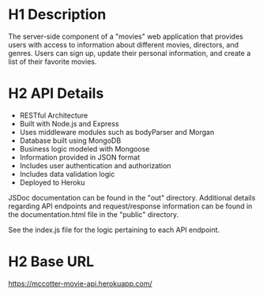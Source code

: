 # H1 Description
The server-side component of a "movies" web application that provides users with access to information about different movies, directors, and genres. Users can sign up, update their personal information, and create a list of their favorite movies.

# H2 API Details
- RESTful Architecture
- Built with Node.js and Express
- Uses middleware modules such as bodyParser and Morgan
- Database built using MongoDB
- Business logic modeled with Mongoose
- Information provided in JSON format
- Includes user authentication and authorization
- Includes data validation logic
- Deployed to Heroku

JSDoc documentation can be found in the "out" directory. Additional details regarding API endpoints and request/response information can be found in the documentation.html file in the "public" directory.

See the index.js file for the logic pertaining to each API endpoint.

# H2 Base URL
https://mccotter-movie-api.herokuapp.com/